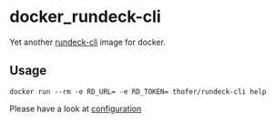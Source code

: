 # docker_rundeck-cli

Yet another [rundeck-cli](https://rundeck.github.io/rundeck-cli/)
image for docker.

## Usage

```
docker run --rm -e RD_URL= -e RD_TOKEN= thofer/rundeck-cli help
```

Please have a look at [configuration](https://rundeck.github.io/rundeck-cli/configuration/)


